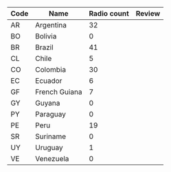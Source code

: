 |Code|Name                       |Radio count|Review|
|----|---------------------------|-----------|------|
|AR  |Argentina                  |32         |
|BO  |Bolivia                    |0          |
|BR  |Brazil                     |41         |
|CL  |Chile                      |5          |
|CO  |Colombia                   |30         |
|EC  |Ecuador                    |6          |
|GF  |French Guiana              |7          |
|GY  |Guyana                     |0          |
|PY  |Paraguay                   |0          |
|PE  |Peru                       |19         |
|SR  |Suriname                   |0          |
|UY  |Uruguay                    |1          |
|VE  |Venezuela                  |0          |
